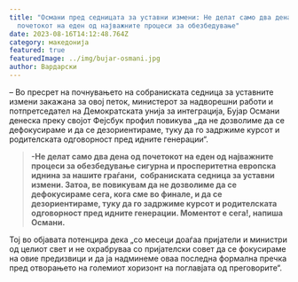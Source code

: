 ```yaml
---
title: "Османи пред седницата за уставни измени: Не делат само два дена од
  почетокот на еден од најважните процеси за обезбедување"
date: 2023-08-16T14:12:48.764Z
category: македонија
featured: true
featuredImage: ../img/bujar-osmani.jpg
author: Вардарски
---
```

<!--StartFragment-->

– Во пресрет на почнувањето на собраниската седница за уставните измени закажана за овој петок, министерот за надворешни работи и потпретседател на Демократската унија за интеграција, Бујар Османи денеска преку својот Фејсбук профил повикува „да не дозволиме да се дефокусираме и да се дезориентираме, туку да го задржиме курсот и родителската одговорност пред идните генерации“.

> **\-Не делат само два дена од почетокот на еден од најважните процеси за обезбедување сигурна и просперитетна европска иднина за нашите граѓани,  собраниската седница за уставни измени. Затоа, ве повикувам да не дозволиме да се дефокусираме сега, кога сме во финале, и да се дезориентираме, туку да го задржиме курсот и родителската одговорност пред идните генерации. Моментот е сега!, напиша Османи.**

Тој во објавата потенцира дека „со месеци доаѓаа пријатели и министри од целиот свет и не охрабруваа со пријателски совет да се фокусираме на овие предизвици и да ја надминеме оваа последна формална пречка пред отворањето на големиот хоризонт на поглавјата од преговорите“.

<!--EndFragment-->